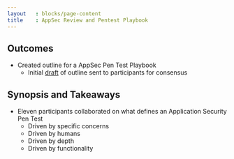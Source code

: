 ```yaml
---
layout   : blocks/page-content
title    : AppSec Review and Pentest Playbook
---
```


## Outcomes

* Created outline for a AppSec Pen Test Playbook
  * Initial [draft](http://sl.owasp.org/kzvgn) of outline sent to participants for consensus


## Synopsis and Takeaways

* Eleven participants collaborated on what defines an Application Security Pen Test
  * Driven by specific concerns
  * Driven by humans
  * Driven by depth
  * Driven by functionality
